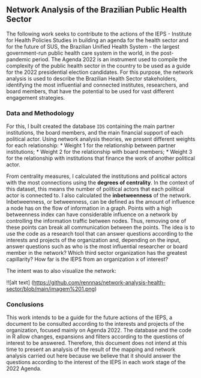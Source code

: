 ## Network Analysis of the Brazilian Public Health Sector

The following work seeks to contribute to the actions of the IEPS - Institute for Health Policies Studies in building an agenda for the health sector and for the future of SUS, the Brazilian Unified Health System - the largest government-run public health care system in the world, in the post-pandemic period. The Agenda 2022 is an instrument used to compile the complexity of the public health sector in the country to be used as a guide for the 2022 presidential election candidates. For this purpose, the network analysis is used to describe the Brazilian Health Sector stakeholders, identifying the most influential and connected institutes, researchers, and board members, that have the potential to be used for vast different engagement strategies.


### Data and Methodology

For this, I built created the database `IDS` containing the main partner institutions, the board members, and the main financial support of each political actor. Using network analysis theories, we present different weights for each relationship: * Weight 1 for the relationship between partner institutions; * Weight 2 for the relationship with board members; * Weight 3 for the relationship with institutions that finance the work of another political actor.

From centrality measures, I calculated the institutions and political actors with the most connections using the **degrees of centrality**. In the context of this dataset, this means the number of political actors that each political actor is connected to. I also calculated the **inbetweenness** of the network. Inbetweenness, or betweenness, can be defined as the amount of influence a node has on the flow of information in a graph. Points with a high betweenness index can have considerable influence on a network by controlling the information traffic between nodes. Thus, removing one of these points can break all communication between the points. The idea is to use the code as a research tool that can answer questions according to the interests and projects of the organization and, depending on the input, answer questions such as who is the most influential researcher or board member in the network? Which third sector organization has the greatest capillarity? How far is the IEPS from an organization x of interest?

The intent was to also visualize the network:

!![alt text] (https://github.com/rennnas/network-analysis-health-sector/blob/main/imagem%201.png)


### Conclusions

This work intends to be a guide for the future actions of the IEPS, a document to be consulted according to the interests and projects of the organization, focused mainly on Agenda 2022. The database and the code in R allow changes, expansions and filters according to the questions of interest to be answered. Therefore, this document does not intend at this time to present an analysis of the result of the mapping and network analysis carried out here because we believe that it should answer the questions according to the interest of the IEPS in each work stage of the 2022 Agenda.
